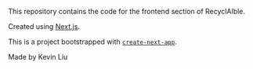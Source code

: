 This repository contains the code for the frontend section of RecyclAIble.

Created using [Next.js](https://nextjs.org/).

This is a project bootstrapped with [`create-next-app`](https://github.com/vercel/next.js/tree/canary/packages/create-next-app).

Made by Kevin Liu
